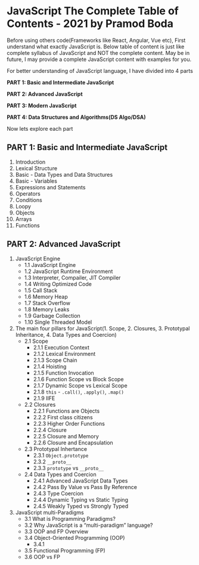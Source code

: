 # JavaScript The Complete Table of Contents - 2021 by Pramod Boda
Before using others code(Frameworks like React, Angular, Vue etc), First understand what exactly JavaScript is.
Below table of content is just like complete syllabus of JavaScript and NOT the complete content.
May be in future, I may provide a complete JavaScript content with examples for you. 

For better understanding of JavaScript language, I have divided into 4 parts

**PART 1: Basic and Intermediate JavaScript**

**PART 2: Advanced JavaScript**

**PART 3: Modern JavaScript**

**PART 4: Data Structures and Algorithms(DS Algo/DSA)**

Now lets explore each part

## PART 1: Basic and Intermediate JavaScript
1. Introduction
2. Lexical Structure
3. Basic - Data Types and Data Structures
4. Basic - Variables
5. Expressions and Statements
6. Operators
7. Conditions
8. Loopy
9. Objects
10. Arrays
11. Functions

## PART 2: Advanced JavaScript
1. JavaScript Engine
   - 1.1 JavaScript Engine
   - 1.2 JavaScript Runtime Environment
   - 1.3 Interpreter, Compailer, JIT Compiler
   - 1.4 Writing Optimized Code
   - 1.5 Call Stack
   - 1.6 Memory Heap
   - 1.7 Stack Overflow
   - 1.8 Memory Leaks
   - 1.9 Garbage Collection
   - 1.10 Single Threaded Model
2. The main four pillars for JavaScript(1. Scope, 2. Closures, 3. Prototypal Inheritance, 4. Data Types and Coercion)
   - 2.1 Scope
      - 2.1.1 Execution Context
      - 2.1.2 Lexical Environment
      - 2.1.3 Scope Chain
      - 2.1.4 Hoisting
      - 2.1.5 Function Invocation
      - 2.1.6 Function Scope vs Block Scope
      - 2.1.7 Dynamic Scope vs Lexical Scope
      - 2.1.8 `this` - `.call()`, `.apply()`, `.map()`
      - 2.1.9 IIFE
   - 2.2 Closures
      - 2.2.1 Functions are Objects
      - 2.2.2 First class citizens
      - 2.2.3 Higher Order Functions
      - 2.2.4 Closure
      - 2.2.5 Closure and Memory
      - 2.2.6 Closure and Encapsulation
   - 2.3 Prototypal Inhertance
      - 2.3.1 `Object.prototype`
      - 2.3.2 `__proto__`
      - 2.3.3 `prototype` vs `__proto__`
   - 2.4 Data Types and Coercion
      - 2.4.1 Advanced JavaScript Data Types
      - 2.4.2 Pass By Value vs Pass By Reference
      - 2.4.3 Type Coercion
      - 2.4.4 Dynamic Typing vs Static Typing
      - 2.4.5 Weakly Typed vs Strongly Typed
3. JavaScript multi-Paradigms
   - 3.1 What is Programming Paradigms?
   - 3.2 Why JavaScript is a “multi-paradigm” language?
   - 3.3 OOP and FP Overview
   - 3.4 Object-Oriented Programming (OOP)
      - 3.4.1 
   - 3.5 Functional Programming (FP)
   - 3.6 OOP vs FP
